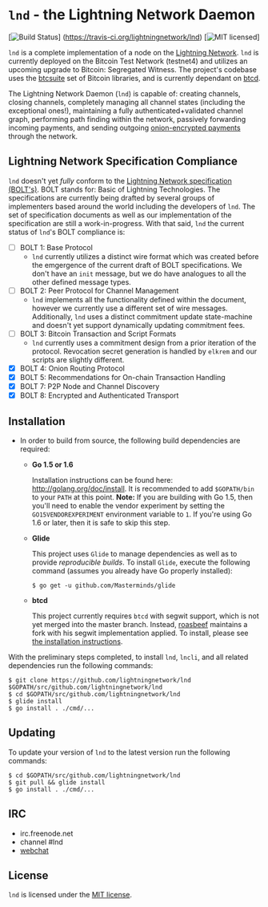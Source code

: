 # `lnd` - the Lightning Network Daemon

[![Build Status](http://img.shields.io/travis/lightningnetwork/lnd.svg)]
(https://travis-ci.org/lightningnetwork/lnd) 
[![MIT licensed](https://img.shields.io/badge/license-MIT-blue.svg)]


`lnd` is a complete implementation of a node on the [Lightning
Network](lightning.network). `lnd` is currently deployed on the Bitcoin Test
Network (testnet4) and utilizes an upcoming upgrade to Bitcoin: Segregated
Witness. The project's codebase uses the
[btcsuite](https://github.com/btcsuite/) set of Bitcoin libraries, and is
currently dependant on [btcd](https://github.com/btcsuite/btcd).

The Lightning Network Daemon (`lnd`) is capable of: creating channels, closing
channels, completely managing all channel states (including the exceptional
ones!), maintaining a fully authenticated+validated channel graph, performing
path finding within the network, passively forwarding incoming payments, and
sending outgoing [onion-encrypted
payments](https://github.com/lightningnetwork/lightning-onion) through the
network.

## Lightning Network Specification Compliance

`lnd` doesn't yet _fully_ conform to the [Lightning Network specification
(BOLT's)](https://github.com/lightningnetwork/lightning-rfc). BOLT stands for:
Basic of Lightning Technologies. The specifications are currently being drafted
by several groups of implementers based around the world including the
developers of `lnd`. The set of specification documents as well as our
implementation of the specification are still a work-in-progress. With that
said, `lnd` the current status of `lnd`'s BOLT compliance is:

  - [ ] BOLT 1: Base Protocol
     * `lnd` currently utilizes a distinct wire format which was created before
       the emgergence of the current draft of BOLT specifications. We don't
       have an `init` message, but we do have analogues to all the other
       defined message types.
  - [ ] BOLT 2: Peer Protocol for Channel Management
     * `lnd` implements all the functionality defined within the document,
       however we currently use a different set of wire messages. Additionally,
       `lnd` uses a distinct commitment update state-machine and doesn't yet
       support dynamically updating commitment fees.
  - [ ] BOLT 3: Bitcoin Transaction and Script Formats
     * `lnd` currently uses a commitment design from a prior iteration of the
       protocol. Revocation secret generation is handled by `elkrem` and our
       scripts are slightly different.
  - [X] BOLT 4: Onion Routing Protocol
  - [X] BOLT 5: Recommendations for On-chain Transaction Handling
  - [X] BOLT 7: P2P Node and Channel Discovery
  - [X] BOLT 8: Encrypted and Authenticated Transport

## Installation

* In order to build from source, the following build dependencies are required:
  * **Go 1.5 or 1.6**

    Installation instructions can be found here: http://golang.org/doc/install.
    It is recommended to add `$GOPATH/bin` to your `PATH` at this point.
    **Note:** If you are building with Go 1.5, then you'll need to enable the
    vendor experiment by setting the `GO15VENDOREXPERIMENT` environment
    variable to `1`. If you're using Go 1.6 or later, then it is safe to skip
    this step.

  * **Glide**

    This project uses `Glide` to manage dependencies as well as to provide *reproducible builds*.
    To install `Glide`, execute the following command (assumes you already have Go properly installed):

      `$ go get -u github.com/Masterminds/glide`
  * **btcd**

    This project currently requires `btcd` with segwit support, which is not
    yet merged into the master branch. Instead,
    [roasbeef](https://github.com/roasbeef/btcd) maintains a fork with his
    segwit implementation applied. To install, please see [the installation
    instructions](docs/INSTALL.md).

With the preliminary steps completed, to install `lnd`, `lncli`, and all
related dependencies run the following commands:

```
$ git clone https://github.com/lightningnetwork/lnd $GOPATH/src/github.com/lightningnetwork/lnd
$ cd $GOPATH/src/github.com/lightningnetwork/lnd
$ glide install
$ go install . ./cmd/...
```

## Updating
To update your version of `lnd` to the latest version run the following
commands:
```
$ cd $GOPATH/src/github.com/lightningnetwork/lnd
$ git pull && glide install
$ go install . ./cmd/...
```

## IRC
  * irc.freenode.net
  * channel #lnd
  * [webchat](https://webchat.freenode.net/?channels=lnd)

## License
`lnd` is licensed under the [MIT license](https://github.com/lightningnetwork/lnd/blob/master/LICENSE).
